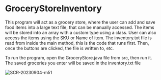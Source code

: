 # GroceryStoreInventory

This program will act as a grocery store, where the user can add and save food items into a large text file, that can be manually accessed. The items will be stored into an array with a custom type using a class. User can also access the items using the SKU or Name of item. The inventory.txt file is read from inside the main method, this is the code that runs first. Then, once the buttons are clicked, the file is written to, etc.

To run the program, open the GroceryStore.java file from src, then run it. The saved groceries you enter will be saved in the inventory.txt file


![SCR-20230904-m51](https://github.com/rajshah6/GroceryStoreInventory/assets/95878543/49c3be43-5b78-4885-95ea-4050fdb83188)
